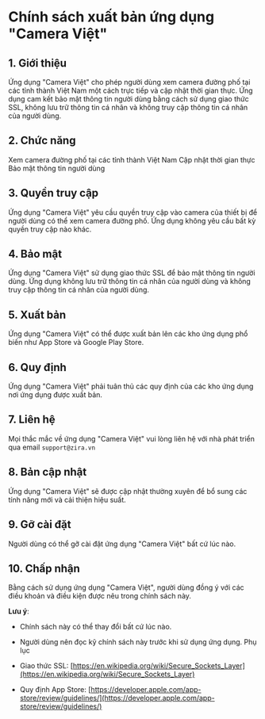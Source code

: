 # Chính sách xuất bản ứng dụng "Camera Việt"
## 1. Giới thiệu

Ứng dụng "Camera Việt" cho phép người dùng xem camera đường phố tại các tỉnh thành Việt Nam một cách trực tiếp và cập nhật thời gian thực. Ứng dụng cam kết bảo mật thông tin người dùng bằng cách sử dụng giao thức SSL, không lưu trữ thông tin cá nhân và không truy cập thông tin cá nhân của người dùng.

## 2. Chức năng

Xem camera đường phố tại các tỉnh thành Việt Nam
Cập nhật thời gian thực
Bảo mật thông tin người dùng

## 3. Quyền truy cập

Ứng dụng "Camera Việt" yêu cầu quyền truy cập vào camera của thiết bị để người dùng có thể xem camera đường phố. Ứng dụng không yêu cầu bất kỳ quyền truy cập nào khác.

## 4. Bảo mật

Ứng dụng "Camera Việt" sử dụng giao thức SSL để bảo mật thông tin người dùng. Ứng dụng không lưu trữ thông tin cá nhân của người dùng và không truy cập thông tin cá nhân của người dùng.

## 5. Xuất bản

Ứng dụng "Camera Việt" có thể được xuất bản lên các kho ứng dụng phổ biến như App Store và Google Play Store.

## 6. Quy định

Ứng dụng "Camera Việt" phải tuân thủ các quy định của các kho ứng dụng nơi ứng dụng được xuất bản.

## 7. Liên hệ

Mọi thắc mắc về ứng dụng "Camera Việt" vui lòng liên hệ với nhà phát triển qua email `support@zira.vn`

## 8. Bản cập nhật

Ứng dụng "Camera Việt" sẽ được cập nhật thường xuyên để bổ sung các tính năng mới và cải thiện hiệu suất.

## 9. Gỡ cài đặt

Người dùng có thể gỡ cài đặt ứng dụng "Camera Việt" bất cứ lúc nào.

## 10. Chấp nhận

Bằng cách sử dụng ứng dụng "Camera Việt", người dùng đồng ý với các điều khoản và điều kiện được nêu trong chính sách này.

__Lưu ý__:

- Chính sách này có thể thay đổi bất cứ lúc nào.

- Người dùng nên đọc kỹ chính sách này trước khi sử dụng ứng dụng.
Phụ lục

- Giao thức SSL: [https://en.wikipedia.org/wiki/Secure_Sockets_Layer](https://en.wikipedia.org/wiki/Secure_Sockets_Layer)

- Quy định App Store: [https://developer.apple.com/app-store/review/guidelines/](https://developer.apple.com/app-store/review/guidelines/)
